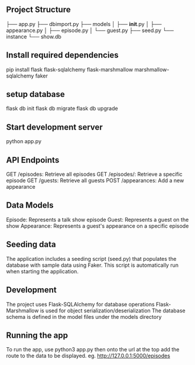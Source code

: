 ## Project Structure
├── app.py
├── dbimport.py
├── models
│   ├── __init__.py
│   ├── appearance.py
│   ├── episode.py
│   └── guest.py
├── seed.py
└── instance
    └── show.db

## Install required dependencies
pip install flask flask-sqlalchemy flask-marshmallow marshmallow-sqlalchemy faker

## setup database
flask db init
flask db migrate
flask db upgrade

## Start development server
python app.py

## API Endpoints
GET /episodes: Retrieve all episodes
GET /episodes/<id>: Retrieve a specific episode
GET /guests: Retrieve all guests
POST /appearances: Add a new appearance

## Data Models
Episode: Represents a talk show episode
Guest: Represents a guest on the show
Appearance: Represents a guest's appearance on a specific episode

## Seeding data
The application includes a seeding script (seed.py) that populates the database with sample data using Faker. This script is automatically run when starting the application.

## Development
The project uses Flask-SQLAlchemy for database operations
Flask-Marshmallow is used for object serialization/deserialization
The database schema is defined in the model files under the models directory


## Running the app
To run the app, use python3 app.py then onto the url at the top add the route to the data to be displayed. eg.  http://127.0.0.1:5000/episodes